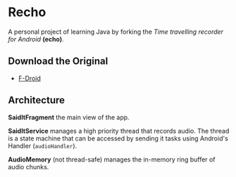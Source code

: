 Recho
====

A personal project of learning Java by forking the *Time travelling recorder for Android* **(echo)**.

Download the Original
---

* [F-Droid](https://f-droid.org/repository/browse/?fdid=eu.mrogalski.saidit)

Architecture
---

**SaidItFragment** the main view of the app.

**SaidItService** manages a high priority thread that records audio. The thread is a state machine that can be accessed by sending it tasks using Android's Handler (`audioHandler`).

**AudioMemory** (not thread-safe) manages the in-memory ring buffer of audio chunks.
